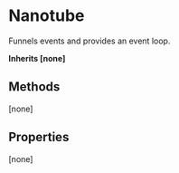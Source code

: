 # Nanotube
Funnels events and provides an event loop.

**Inherits [none]**

## Methods
[none]

## Properties
[none]


